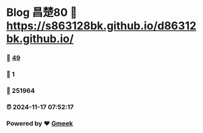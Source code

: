 # Blog 昌楚80 :link: https://s863128bk.github.io/d86312bk.github.io/ 
### :page_facing_up: [49](https://s863128bk.github.io/d86312bk.github.io//tag.html) 
### :speech_balloon: 1 
### :hibiscus: 251964 
### :alarm_clock: 2024-11-17 07:52:17 
### Powered by :heart: [Gmeek](https://github.com/Meekdai/Gmeek)
